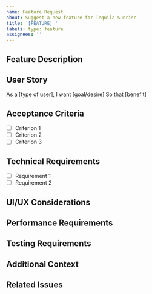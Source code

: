 ```yaml
---
name: Feature Request
about: Suggest a new feature for Tequila Sunrise
title: '[FEATURE] '
labels: type: feature
assignees: ''
---
```


## Feature Description
<!-- A clear and concise description of the feature -->

## User Story
As a [type of user],
I want [goal/desire]
So that [benefit]

## Acceptance Criteria
- [ ] Criterion 1
- [ ] Criterion 2
- [ ] Criterion 3

## Technical Requirements
<!-- List any technical requirements or dependencies -->
- [ ] Requirement 1
- [ ] Requirement 2

## UI/UX Considerations
<!-- Any UI/UX requirements or mockups -->

## Performance Requirements
<!-- Any specific performance requirements -->

## Testing Requirements
<!-- How should this feature be tested? -->

## Additional Context
<!-- Add any other context about the feature here -->

## Related Issues
<!-- Link any related issues here --> 
